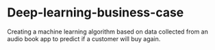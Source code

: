 # Deep-learning-business-case
Creating a machine learning algorithm based on data collected from an audio book app to predict if a customer will buy again.
